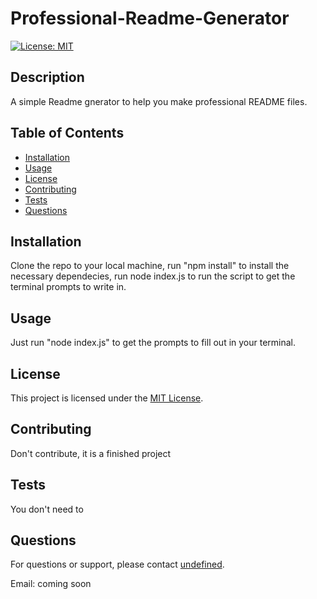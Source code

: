 # Professional-Readme-Generator

[![License: MIT](https://img.shields.io/badge/License-MIT-yellow.svg)](https://opensource.org/licenses/MIT)

## Description

A simple Readme gnerator to help you make professional README files.

## Table of Contents

- [Installation](#installation)
- [Usage](#usage)
- [License](#license)
- [Contributing](#contributing)
- [Tests](#tests)
- [Questions](#questions)

## Installation

Clone the repo to your local machine, run "npm install" to install the necessary dependecies, run node index.js to run the script to get the terminal prompts to write in.

## Usage

Just run "node index.js" to get the prompts to fill out in your terminal.

## License

This project is licensed under the [MIT License](https://opensource.org/licenses/MIT).

## Contributing

Don't contribute, it is a finished project

## Tests

You don't need to

## Questions

For questions or support, please contact [undefined](https://github.com/undefined).

Email: coming soon
